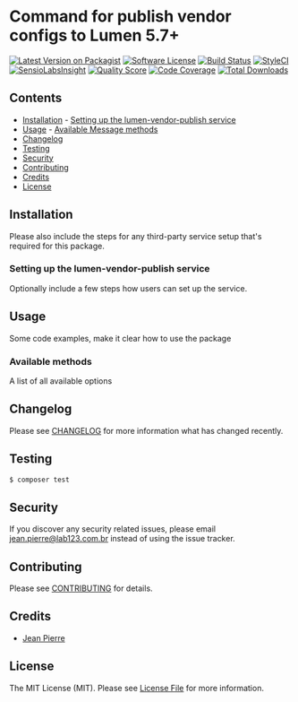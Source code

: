 # Command for publish vendor configs to Lumen 5.7+

[![Latest Version on Packagist](https://img.shields.io/packagist/v/:organization/lumen-vendor-publish.svg?style=flat-square)](https://packagist.org/packages/:organization/lumen-vendor-publish)
[![Software License](https://img.shields.io/badge/license-MIT-brightgreen.svg?style=flat-square)](LICENSE.md)
[![Build Status](https://img.shields.io/travis/:organization/lumen-vendor-publish/master.svg?style=flat-square)](https://travis-ci.org/:organization/lumen-vendor-publish)
[![StyleCI](https://styleci.io/repos/:style_ci_id/shield)](https://styleci.io/repos/:style_ci_id)
[![SensioLabsInsight](https://img.shields.io/sensiolabs/i/:sensio_labs_id.svg?style=flat-square)](https://insight.sensiolabs.com/projects/:sensio_labs_id)
[![Quality Score](https://img.shields.io/scrutinizer/g/:organization/lumen-vendor-publish.svg?style=flat-square)](https://scrutinizer-ci.com/g/:organization/lumen-vendor-publish)
[![Code Coverage](https://img.shields.io/scrutinizer/coverage/g/:organization/lumen-vendor-publish/master.svg?style=flat-square)](https://scrutinizer-ci.com/g/:organization/lumen-vendor-publish/?branch=master)
[![Total Downloads](https://img.shields.io/packagist/dt/:organization/lumen-vendor-publish.svg?style=flat-square)](https://packagist.org/packages/:organization/lumen-vendor-publish)


## Contents

-   [Installation](#installation) - [Setting up the lumen-vendor-publish service](#setting-up-the-lumen-vendor-publish-service)
-   [Usage](#usage) - [Available Message methods](#available-message-methods)
-   [Changelog](#changelog)
-   [Testing](#testing)
-   [Security](#security)
-   [Contributing](#contributing)
-   [Credits](#credits)
-   [License](#license)

## Installation

Please also include the steps for any third-party service setup that's required for this package.

### Setting up the lumen-vendor-publish service

Optionally include a few steps how users can set up the service.

## Usage

Some code examples, make it clear how to use the package

### Available methods

A list of all available options

## Changelog

Please see [CHANGELOG](CHANGELOG.md) for more information what has changed recently.

## Testing

```bash
$ composer test
```

## Security

If you discover any security related issues, please email jean.pierre@lab123.com.br instead of using the issue tracker.

## Contributing

Please see [CONTRIBUTING](CONTRIBUTING.md) for details.

## Credits

-   [Jean Pierre](https://github.com/jeanpfs)

## License

The MIT License (MIT). Please see [License File](LICENSE.md) for more information.
